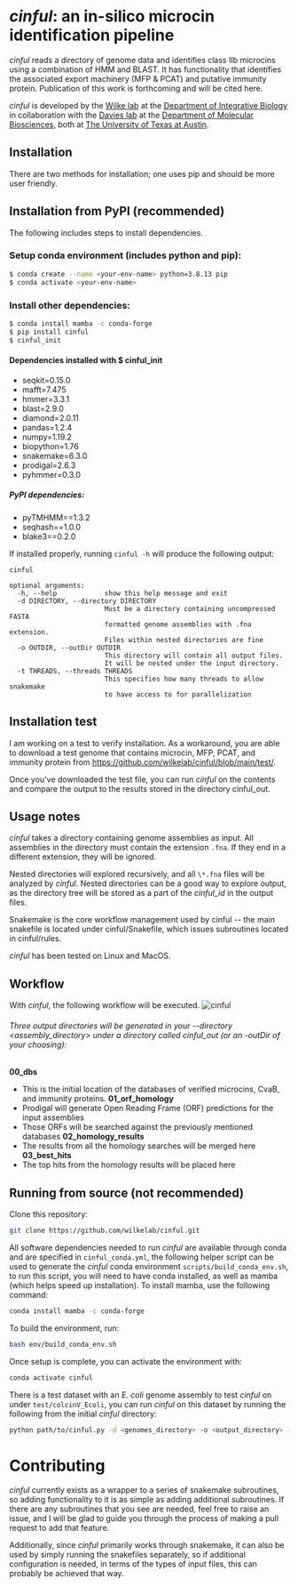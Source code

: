 # *cinful*: an in-silico microcin identification pipeline
*cinful* reads a directory of genome data and identifies class IIb microcins using a combination of HMM and BLAST. It has functionality that identifies the associated export machinery (MFP & PCAT) and putative immunity protein. Publication of this work is forthcoming and will be cited here.

*cinful* is developed by the [Wilke lab](https://wilkelab.org/) at the [Department of Integrative Biology](https://integrativebio.utexas.edu/) in collaboration with the [Davies lab](https://bwdaviesutaustin.org/) at the [Department of Molecular Biosciences](https://molecularbiosci.utexas.edu/), both at [The University of Texas at Austin](https://www.utexas.edu/).

## Installation
There are two methods for installation; one uses pip and should be more user friendly.

## Installation from PyPI (recommended)

The following includes steps to install dependencies.

### Setup conda environment (includes python and pip):
```bash
$ conda create --name <your-env-name> python=3.8.13 pip
$ conda activate <your-env-name>
```
### Install other dependencies:
```bash
$ conda install mamba -c conda-forge
$ pip install cinful
$ cinful_init
```
#### Dependencies installed with $ cinful_init
* seqkit=0.15.0
* mafft=7.475
* hmmer=3.3.1
* blast=2.9.0
* diamond=2.0.11
* pandas=1.2.4
* numpy=1.19.2
* biopython=1.76
* snakemake=6.3.0
* prodigal=2.6.3
* pyhmmer=0.3.0

##### PyPI dependencies:
* pyTMHMM==1.3.2
* seqhash==1.0.0
* blake3==0.2.0


If installed properly, running `cinful -h` will produce the following output:

```
cinful

optional arguments:
  -h, --help            show this help message and exit
  -d DIRECTORY, --directory DIRECTORY
                        Must be a directory containing uncompressed FASTA 
                        formatted genome assemblies with .fna extension. 
                        Files within nested directories are fine
  -o OUTDIR, --outDir OUTDIR
                        This directory will contain all output files. 
                        It will be nested under the input directory.
  -t THREADS, --threads THREADS
                        This specifies how many threads to allow snakemake 
                        to have access to for parallelization
```


## Installation test

I am working on a test to verify installation. As a workaround, you are able to download a test genome that contains microcin, MFP, PCAT, and immunity protein from https://github.com/wilkelab/cinful/blob/main/test/.

Once you've downloaded the test file, you can run *cinful* on the contents and compare the output to the results stored in the directory cinful_out.

## Usage notes

*cinful* takes a directory containing genome assemblies as input. All assemblies in the directory must contain the extension `.fna`. If they end in a different extension, they will be ignored. 

Nested directories will explored recursively, and all `\*.fna` files will be analyzed by *cinful*. Nested directories can be a good way to explore output, as the directory tree will be stored as a part of the *cinful_id* in the output files.

Snakemake is the core workflow management used by cinful -- the main snakefile is located under cinful/Snakefile, which issues subroutines located in cinful/rules.

*cinful* has been tested on Linux and MacOS.

## Workflow

With *cinful*, the following workflow will be executed.
![cinful](figures/cinful_workflow.inkscape.svg)

###### Three output directories will be generated in your --directory <assembly_directory> under a directory called cinful_out (or an -outDir of your choosing):
**00_dbs**
* This is the initial location of the databases of verified microcins, CvaB, and immunity proteins.
**01_orf_homology**
* Prodigal will generate Open Reading Frame (ORF) predictions for the input assemblies
* Those ORFs will be searched against the previously mentioned databases
**02_homology_results**
* The results from all the homology searches will be merged here
**03_best_hits**
* The top hits from the homology results will be placed here

## Running from source (not recommended)

Clone this repository:

```bash
git clone https://github.com/wilkelab/cinful.git
```
All software dependencies needed to run *cinful* are available through conda and are specified in `cinful_conda.yml`, the following helper script can be used to generate the *cinful* conda environment `scripts/build_conda_env.sh`, to run this script, you will need to have conda installed, as well as mamba (which helps speed up installation). To install mamba, use the following command:

```bash
conda install mamba -c conda-forge
```

To build the environment, run:
```bash
bash env/build_conda_env.sh
```

Once setup is complete, you can activate the environment with:
```bash
conda activate cinful
```

There is a test dataset with an _E. coli_ genome assembly to test *cinful* on under `test/colcinV_Ecoli`, you can run *cinful* on this dataset by running the following from the initial *cinful* directory:
```bash
python path/to/cinful.py -d <genomes_directory> -o <output_directory> -t <threads>
```

# Contributing

*cinful* currently exists as a wrapper to a series of snakemake subroutines, so adding functionality to it is as simple as adding additional subroutines. If there are any subroutines that you see are needed, feel free to raise an issue, and I will be glad to guide you through the process of making a pull request to add that feature.

Additionally, since *cinful* primarily works through snakemake, it can also be used by simply running the snakefiles separately, so if additional configuration is needed, in terms of the types of input files, this can probably be achieved that way.
